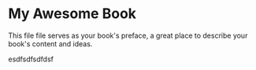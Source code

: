 # My Awesome Book

This file file serves as your book's preface, a great place to describe your book's content and ideas.

esdfsdfsdfdsf

